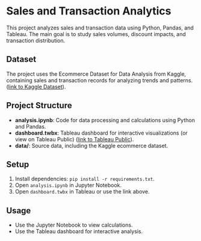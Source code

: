 # Sales and Transaction Analytics
This project analyzes sales and transaction data using Python, Pandas, and Tableau. The main goal is to study sales volumes, discount impacts, and transaction distribution.

## Dataset
The project uses the Ecommerce Dataset for Data Analysis from Kaggle, containing sales and transaction records for analyzing trends and patterns.
([link to Kaggle Dataset](https://www.kaggle.com/datasets/shrishtimanja/ecommerce-dataset-for-data-analysis/data)).

## Project Structure
- **analysis.ipynb**: Code for data processing and calculations using Python and Pandas.
- **dashboard.twbx**: Tableau dashboard for interactive visualizations (or view on Tableau Public) ([link to Tableau Public](https://public.tableau.com/shared/YRHKCPNR6?:display_count=n&:origin=viz_share_link)). 
- **data/**: Source data, including the Kaggle ecommerce dataset.

## Setup
1. Install dependencies: `pip install -r requirements.txt`.
2. Open `analysis.ipynb` in Jupyter Notebook.
3. Open `dashboard.twbx` in Tableau or use the link above.

## Usage
- Use the Jupyter Notebook to view calculations.
- Use the Tableau dashboard for interactive analysis.
